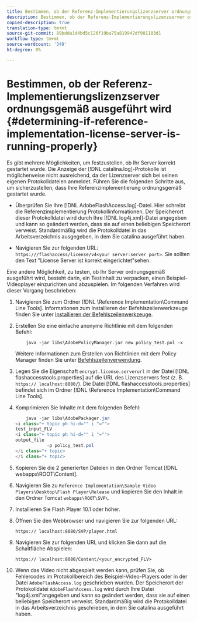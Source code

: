 ```yaml
---
title: Bestimmen, ob der Referenz-Implementierungslizenzserver ordnungsgemäß ausgeführt wird
description: Bestimmen, ob der Referenz-Implementierungslizenzserver ordnungsgemäß ausgeführt wird
copied-description: true
translation-type: tm+mt
source-git-commit: 89bdda1d4bd5c126f19ba75a819942df901183d1
workflow-type: tm+mt
source-wordcount: '349'
ht-degree: 0%

---
```



# Bestimmen, ob der Referenz-Implementierungslizenzserver ordnungsgemäß ausgeführt wird {#determining-if-reference-implementation-license-server-is-running-properly}

Es gibt mehrere Möglichkeiten, um festzustellen, ob Ihr Server korrekt gestartet wurde. Die Anzeige der [!DNL catalina.log]-Protokolle ist möglicherweise nicht ausreichend, da der Lizenzserver sich bei seinen eigenen Protokolldateien anmeldet. Führen Sie die folgenden Schritte aus, um sicherzustellen, dass Ihre Referenzimplementierung ordnungsgemäß gestartet wurde.

* Überprüfen Sie Ihre [!DNL AdobeFlashAccess.log]-Datei. Hier schreibt die Referenzimplementierung Protokollinformationen. Der Speicherort dieser Protokolldatei wird durch Ihre [!DNL log4j.xml]-Datei angegeben und kann so geändert werden, dass sie auf einen beliebigen Speicherort verweist. Standardmäßig wird die Protokolldatei in das Arbeitsverzeichnis ausgegeben, in dem Sie catalina ausgeführt haben.

* Navigieren Sie zur folgenden URL: `https:///flashaccess/license/v4<your server:server port>`. Sie sollten den Text &quot;License Server ist korrekt eingerichtet&quot;sehen.

Eine andere Möglichkeit, zu testen, ob Ihr Server ordnungsgemäß ausgeführt wird, besteht darin, ein Testinhalt zu verpacken, einen Beispiel-Videoplayer einzurichten und abzuspielen. Im folgenden Verfahren wird dieser Vorgang beschrieben:

1. Navigieren Sie zum Ordner [!DNL \Reference Implementation\Command Line Tools]. Informationen zum Installieren der Befehlszeilenwerkzeuge finden Sie unter [Installieren der Befehlszeilenwerkzeuge](../aaxs-reference-implementations/command-line-tools/aaxs-ref-impl-command-line-overview.md#installing-the-command-line-tools).

1. Erstellen Sie eine einfache anonyme Richtlinie mit dem folgenden Befehl:

   ```
       java -jar libs\AdobePolicyManager.jar new policy_test.pol -x
   ```

   Weitere Informationen zum Erstellen von Richtlinien mit dem Policy Manager finden Sie unter [Befehlszeilenverwendung](../aaxs-reference-implementations/command-line-tools/policy-manager/command-line-usage.md).

1. Legen Sie die Eigenschaft `encrypt.license.serverurl` in der Datei [!DNL flashaccesstools.properties] auf die URL des Lizenzservers fest (z. B. `https:// localhost:8080/`). Die Datei [!DNL flashaccesstools.properties] befindet sich im Ordner [!DNL \Reference Implementation\Command Line Tools].

1. Komprimieren Sie Inhalte mit dem folgenden Befehl:

   ```java
       java -jar libs\AdobePackager.jar  
   <i class="+ topic ph hi-d="" i "="">
   test_input_FLV  
   <i class="+ topic ph hi-d="" i "="">
   output_file  
               -p policy_test.pol 
   </i class="+ topic> 
   </i class="+ topic>
   ```

1. Kopieren Sie die 2 generierten Dateien in den Ordner Tomcat [!DNL webapps\ROOT\Content].
1. Navigieren Sie zu `Reference Implementation\Sample Video Players\Desktop\Flash Player\Release` und kopieren Sie den Inhalt in den Ordner Tomcat `webapps\ROOT\SVP\`.
1. Installieren Sie Flash Player 10.1 oder höher.
1. Öffnen Sie den Webbrowser und navigieren Sie zur folgenden URL:

   `https:// localhost:8080/SVP/player.html`
1. Navigieren Sie zur folgenden URL und klicken Sie dann auf die Schaltfläche Abspielen:

   `https:// localhost:8080/Content/<your_encrypted_FLV>`
1. Wenn das Video nicht abgespielt werden kann, prüfen Sie, ob Fehlercodes im Protokollbereich des Beispiel-Video-Players oder in der Datei `AdobeFlashAccess.log` geschrieben wurden. Der Speicherort der Protokolldatei `AdobeFlashAccess.log` wird durch Ihre Datei &quot;log4j.xml&quot;angegeben und kann so geändert werden, dass sie auf einen beliebigen Speicherort verweist. Standardmäßig wird die Protokolldatei in das Arbeitsverzeichnis geschrieben, in dem Sie catalina ausgeführt haben.
